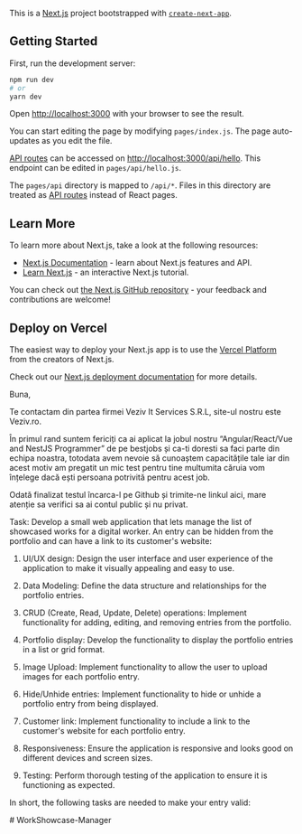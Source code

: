 This is a [Next.js](https://nextjs.org/) project bootstrapped with [`create-next-app`](https://github.com/vercel/next.js/tree/canary/packages/create-next-app).

## Getting Started

First, run the development server:

```bash
npm run dev
# or
yarn dev
```

Open [http://localhost:3000](http://localhost:3000) with your browser to see the result.

You can start editing the page by modifying `pages/index.js`. The page auto-updates as you edit the file.

[API routes](https://nextjs.org/docs/api-routes/introduction) can be accessed on [http://localhost:3000/api/hello](http://localhost:3000/api/hello). This endpoint can be edited in `pages/api/hello.js`.

The `pages/api` directory is mapped to `/api/*`. Files in this directory are treated as [API routes](https://nextjs.org/docs/api-routes/introduction) instead of React pages.

## Learn More

To learn more about Next.js, take a look at the following resources:

- [Next.js Documentation](https://nextjs.org/docs) - learn about Next.js features and API.
- [Learn Next.js](https://nextjs.org/learn) - an interactive Next.js tutorial.

You can check out [the Next.js GitHub repository](https://github.com/vercel/next.js/) - your feedback and contributions are welcome!

## Deploy on Vercel

The easiest way to deploy your Next.js app is to use the [Vercel Platform](https://vercel.com/new?utm_medium=default-template&filter=next.js&utm_source=create-next-app&utm_campaign=create-next-app-readme) from the creators of Next.js.

Check out our [Next.js deployment documentation](https://nextjs.org/docs/deployment) for more details.





Buna,

Te contactam din partea firmei Veziv It Services S.R.L, site-ul nostru este Veziv.ro.

În primul rand suntem fericiți ca ai aplicat la jobul nostru “Angular/React/Vue and NestJS Programmer” de pe bestjobs și ca-ti doresti sa faci parte din echipa noastra, totodata avem nevoie să cunoaștem capacitățile tale iar din acest motiv am pregatit un mic test pentru tine multumita căruia vom înțelege dacă ești persoana potrivită pentru acest job.

Odată finalizat testul încarca-l pe Github și trimite-ne linkul aici, mare atenție sa verifici sa ai contul  public și nu privat.


Task:
Develop a small web application that lets manage the list of showcased works for a digital worker.
An entry can be hidden from the portfolio and can have a link to its customer's website:

1. UI/UX design: Design the user interface and user experience of the application to make it visually appealing and easy to use.

2. Data Modeling: Define the data structure and relationships for the portfolio entries.

3. CRUD (Create, Read, Update, Delete) operations: Implement functionality for adding, editing, and removing entries from the portfolio.

4. Portfolio display: Develop the functionality to display the portfolio entries in a list or grid format.

5. Image Upload: Implement functionality to allow the user to upload images for each portfolio entry.

6. Hide/Unhide entries: Implement functionality to hide or unhide a portfolio entry from being displayed.

7. Customer link: Implement functionality to include a link to the customer's website for each portfolio entry.

8. Responsiveness: Ensure the application is responsive and looks good on different devices and screen sizes.

9. Testing: Perform thorough testing of the application to ensure it is functioning as expected.

In short, the following tasks are needed to make your entry valid:

#   W o r k S h o w c a s e - M a n a g e r  
 
